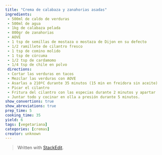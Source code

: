 ```yaml
---
title: "Crema de calabaza y zanahorias asadas"
ingredients:
 - 500ml de caldo de verduras
 - 500ml de agua
 - 1kg de calabaza pelada
 - 800gr de zanahorias
 - AOVE
 - 1 tsp de semillas de mostaza o mostaza de Dijon en su defecto
 - 1/2 ramillete de cilantro fresco
 - 1 tsp de comino molido
 - 1 tsp de cúrcuma
 - 1/2 tsp de cardamomo
 - 1/4 tsp de chile en polvo
 directions:
 - Cortar las verduras en tacos
 - Mezclar las verduras con AOVE
 - Asarlas a 210ºC durante 35 minutos (15 min en freidora sin aceite)
 - Picar el cilantro
 - Fritura del cilantro con las especias durante 2 minutos y apartar
 - Juntar todo y cocinar en olla a presión durante 5 minutos.
show_convertions: true
show_abreviations: true
prep_time: 5
cooking_time: 35
yield: 6
tags: [vegetariana]
categories: [cremas]
creator: unknown
---
```



> Written with [StackEdit](https://stackedit.io/).
<!--stackedit_data:
eyJoaXN0b3J5IjpbNDUyNDk4ODA5XX0=
-->